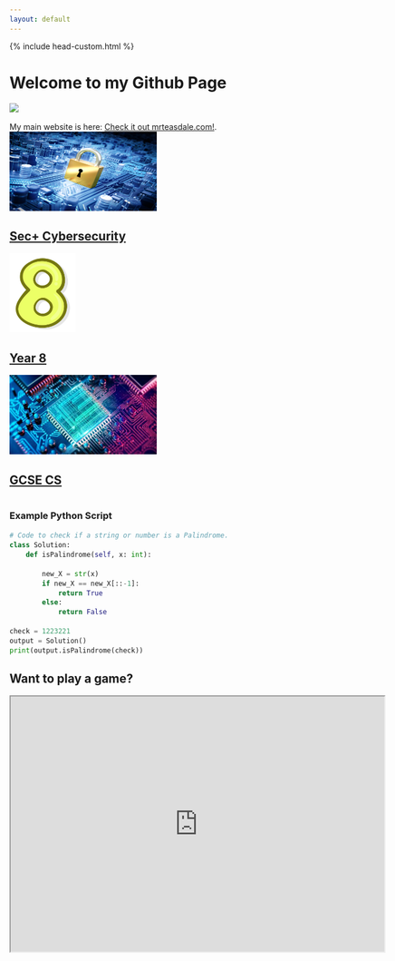 ```yaml
---
layout: default
---
```

{% include head-custom.html %}
<div class="stuff">
  <h1>Welcome to my Github Page</h1>
  <p><img src="https://github.githubassets.com/images/icons/emoji/octocat.png"/></p>
My main website is here: <a href="https://mrteasdale.com" target="_blank">Check it out mrteasdale.com!</a>.
</div>
<div class="stuff">
<div class="homegrid">
  <div class="column">
    <a href="./cyber-security.html">
      <div class="box">
        <img src="./images/cysec-bg.png" height=140px width=260px/>
        <h2>Sec+ Cybersecurity</h2>
      </div>
    </a>
    <a href="./year8.html">
      <div class="box">
        <img src="./images/eight.png" height=140px/>
        <h2>Year 8</h2>
      </div>
    </a>
    <div class="box"></div>
  </div>
  <div class="column">
    <a href="./gcse-cs.html">
      <div class="box">
        <img src="./images/cpu-bg.png" height=140px width=260px/>
        <h2>GCSE CS</h2>
      </div>
    </a>
    <div class="box"></div>
    <div class="box"></div>
  </div>
</div>
</div>

### Example Python Script

```python
# Code to check if a string or number is a Palindrome.
class Solution:
    def isPalindrome(self, x: int):

        new_X = str(x)
        if new_X == new_X[::-1]:
            return True
        else:
            return False

check = 1223221
output = Solution()
print(output.isPalindrome(check))
```

## Want to play a game?

<div class="stuff">
  <iframe height = "450" width = "660" src="https://editor.p5js.org/mrteasdale-cs/full/e9IQnrqdU"></iframe>
</div>
